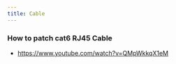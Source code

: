 ```yaml
---
title: Cable
---
```


### How to patch cat6 RJ45 Cable

- https://www.youtube.com/watch?v=QMpWkkqX1eM